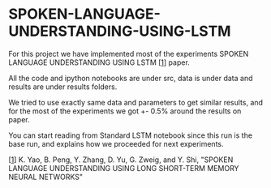 # SPOKEN-LANGUAGE-UNDERSTANDING-USING-LSTM

For this project we have implemented most of the experiments SPOKEN LANGUAGE UNDERSTANDING USING LSTM [[1](https://www.microsoft.com/en-us/research/wp-content/uploads/2016/02/20140915012634_789031_1017.pdf)] paper.

All the code and ipython notebooks are under src, data is under data and results are under results folders.

We tried to use exactly same data and parameters to get similar results, and for the most of the experiments we got +- 0.5% around the results on paper.

You can start reading from Standard LSTM notebook since this run is the base run, and explains how we proceeded for next experiments.

[[1](https://www.microsoft.com/en-us/research/wp-content/uploads/2016/02/20140915012634_789031_1017.pdf)] K. Yao, B. Peng, Y. Zhang, D. Yu, G. Zweig, and Y. Shi, "SPOKEN LANGUAGE UNDERSTANDING USING LONG SHORT-TERM MEMORY NEURAL NETWORKS"
